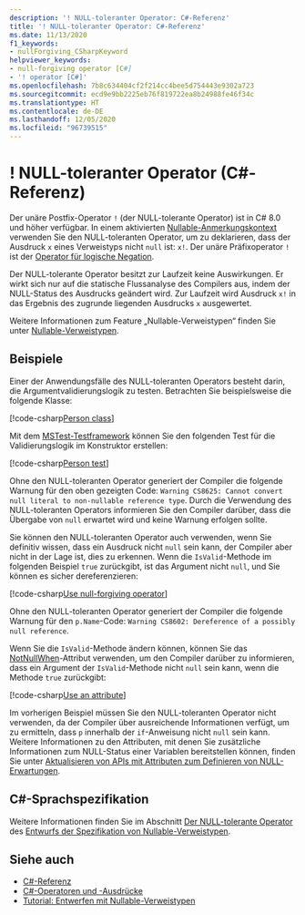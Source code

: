 ```yaml
---
description: '! NULL-toleranter Operator: C#-Referenz'
title: '! NULL-toleranter Operator: C#-Referenz'
ms.date: 11/13/2020
f1_keywords:
- nullForgiving_CSharpKeyword
helpviewer_keywords:
- null-forgiving operator [C#]
- '! operator [C#]'
ms.openlocfilehash: 7b8c634404cf2f214cc4bee5d754443e9302a723
ms.sourcegitcommit: ecd9e9bb2225eb76f819722ea8b24988fe46f34c
ms.translationtype: HT
ms.contentlocale: de-DE
ms.lasthandoff: 12/05/2020
ms.locfileid: "96739515"
---
```

# <a name="-null-forgiving-operator-c-reference"></a>! NULL-toleranter Operator (C#-Referenz)

Der unäre Postfix-Operator `!` (der NULL-tolerante Operator) ist in C# 8.0 und höher verfügbar. In einem aktivierten [Nullable-Anmerkungskontext](../../nullable-references.md#nullable-annotation-context) verwenden Sie den NULL-toleranten Operator, um zu deklarieren, dass der Ausdruck `x` eines Verweistyps nicht `null` ist: `x!`. Der unäre Präfixoperator `!` ist der [Operator für logische Negation](boolean-logical-operators.md#logical-negation-operator-).

Der NULL-tolerante Operator besitzt zur Laufzeit keine Auswirkungen. Er wirkt sich nur auf die statische Flussanalyse des Compilers aus, indem der NULL-Status des Ausdrucks geändert wird. Zur Laufzeit wird Ausdruck `x!` in das Ergebnis des zugrunde liegenden Ausdrucks `x` ausgewertet.

Weitere Informationen zum Feature „Nullable-Verweistypen“ finden Sie unter [Nullable-Verweistypen](../builtin-types/nullable-reference-types.md).

## <a name="examples"></a>Beispiele

Einer der Anwendungsfälle des NULL-toleranten Operators besteht darin, die Argumentvalidierungslogik zu testen. Betrachten Sie beispielsweise die folgende Klasse:

[!code-csharp[Person class](snippets/shared/NullForgivingOperator.cs#PersonClass)]

Mit dem [MSTest-Testframework](../../../core/testing/unit-testing-with-mstest.md) können Sie den folgenden Test für die Validierungslogik im Konstruktor erstellen:

[!code-csharp[Person test](snippets/shared/NullForgivingOperator.cs#TestPerson)]

Ohne den NULL-toleranten Operator generiert der Compiler die folgende Warnung für den oben gezeigten Code: `Warning CS8625: Cannot convert null literal to non-nullable reference type`. Durch die Verwendung des NULL-toleranten Operators informieren Sie den Compiler darüber, dass die Übergabe von `null` erwartet wird und keine Warnung erfolgen sollte.

Sie können den NULL-toleranten Operator auch verwenden, wenn Sie definitiv wissen, dass ein Ausdruck nicht `null` sein kann, der Compiler aber nicht in der Lage ist, dies zu erkennen. Wenn die `IsValid`-Methode im folgenden Beispiel `true` zurückgibt, ist das Argument nicht `null`, und Sie können es sicher dereferenzieren:

[!code-csharp[Use null-forgiving operator](snippets/shared/NullForgivingOperator.cs#UseNullForgiving)]

Ohne den NULL-toleranten Operator generiert der Compiler die folgende Warnung für den `p.Name`-Code: `Warning CS8602: Dereference of a possibly null reference`.

Wenn Sie die `IsValid`-Methode ändern können, können Sie das [NotNullWhen](xref:System.Diagnostics.CodeAnalysis.NotNullWhenAttribute)-Attribut verwenden, um den Compiler darüber zu informieren, dass ein Argument der `IsValid`-Methode nicht `null` sein kann, wenn die Methode `true` zurückgibt:

[!code-csharp[Use an attribute](snippets/shared/NullForgivingOperator.cs#UseAttribute)]

Im vorherigen Beispiel müssen Sie den NULL-toleranten Operator nicht verwenden, da der Compiler über ausreichende Informationen verfügt, um zu ermitteln, dass `p` innerhalb der `if`-Anweisung nicht `null` sein kann. Weitere Informationen zu den Attributen, mit denen Sie zusätzliche Informationen zum NULL-Status einer Variablen bereitstellen können, finden Sie unter [Aktualisieren von APIs mit Attributen zum Definieren von NULL-Erwartungen](../attributes/nullable-analysis.md).

## <a name="c-language-specification"></a>C#-Sprachspezifikation

Weitere Informationen finden Sie im Abschnitt [Der NULL-tolerante Operator](~/_csharplang/proposals/csharp-9.0/nullable-reference-types-specification.md#the-null-forgiving-operator) des [Entwurfs der Spezifikation von Nullable-Verweistypen](~/_csharplang/proposals/csharp-9.0/nullable-reference-types-specification.md).

## <a name="see-also"></a>Siehe auch

- [C#-Referenz](../index.md)
- [C#-Operatoren und -Ausdrücke](index.md)
- [Tutorial: Entwerfen mit Nullable-Verweistypen](../../tutorials/nullable-reference-types.md)
